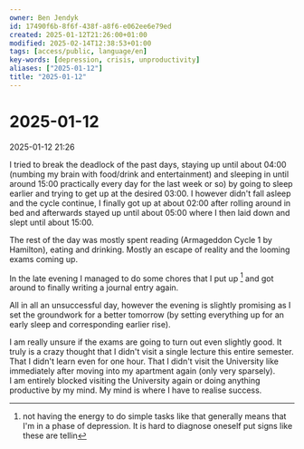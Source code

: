 ```yaml
---
owner: Ben Jendyk
id: 17490f6b-8f6f-438f-a8f6-e062ee6e79ed
created: 2025-01-12T21:26:00+01:00
modified: 2025-02-14T12:38:53+01:00
tags: [access/public, language/en]
key-words: [depression, crisis, unproductivity]
aliases: ["2025-01-12"]
title: "2025-01-12"
---
```


# 2025-01-12

2025-01-12 21:26

I tried to break the deadlock of the past days, staying up until about 04:00 (numbing my brain with food/drink and entertainment) and sleeping in until around 15:00 practically every day for the last week or so) by going to sleep earlier and trying to get up at the desired 03:00. I however didn't fall asleep and the cycle continue, I finally got up at about 02:00 after rolling around in bed and afterwards stayed up until about 05:00 where I then laid down and slept until about 15:00.

The rest of the day was mostly spent reading (Armageddon Cycle 1 by Hamilton), eating and drinking. Mostly an escape of reality and the looming exams coming up.

In the late evening I managed to do some chores that I put up [^1] and got around to finally writing a journal entry again.

All in all an unsuccessful day, however the evening is slightly promising as I set the groundwork for a better tomorrow (by setting everything up for an early sleep and corresponding earlier rise).

I am really unsure if the exams are going to turn out even slightly good. It truly is a crazy thought that I didn't visit a single lecture this entire semester. That I didn't learn even for one hour. That I didn't visit the University like immediately after moving into my apartment again (only very sparsely).  
I am entirely blocked visiting the University again or doing anything productive by my mind. My mind is where I have to realise success.

[^1]:not having the energy to do simple tasks like that generally means that I'm in a phase of depression. It is hard to diagnose oneself put signs like these are tellin
